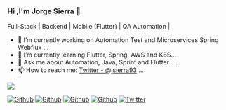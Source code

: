 ### Hi ,I'm Jorge Sierra 👋

Full-Stack | Backend | Mobile (Flutter) | QA Automation |


- 🔭 I’m currently working on Automation Test and Microservices Spring Webflux ...
- 🌱 I’m currently learning Flutter, Spring, AWS and K8S...
- 💬 Ask me about Automation, Java, Sprint and Flutter ...
- 📫 How to reach me: [Twitter - @jsierra93](https://twitter.com/jsierra93) ...

<img src="https://github-readme-stats.vercel.app/api?username=jsierra93&&show_icons=true&title_color=ffffff&icon_color=bb2acf&text_color=daf7dc&bg_color=191919">


[![Github](https://img.shields.io/github/followers/jsierra93?style=social)](https://github.com/jsierra93)
[![Github](https://img.shields.io/github/last-commit/jsierra93/jsierra93)](https://github.com/jsierra93/jsierra93)
[![Github](https://img.shields.io/github/stars/jsierra93/jsierra93?style=social)](https://github.com/jsierra93/jsierra93)
[![Github](https://img.shields.io/github/watchers/jsierra93/jsierra93?style=social)](https://github.com/jsierra93/jsierra93)
[![Twitter](https://img.shields.io/twitter/url?style=social&url=https%3A%2F%2Ftwitter.com%2jsierra93)](https://twitter.com/jsierra93)
